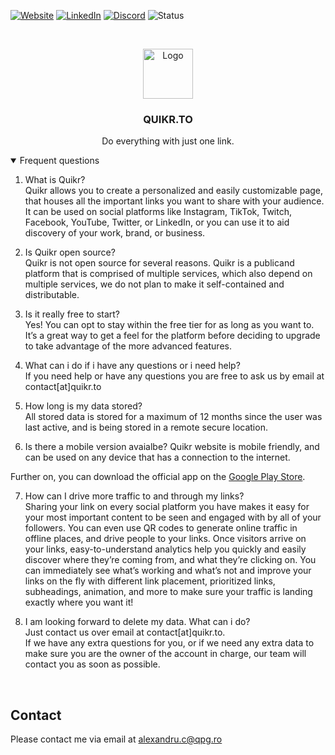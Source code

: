 [![Website][website-shield]][website-url]
[![LinkedIn][linkedin-shield]][linkedin-url]
[![Discord][discord-shield]][discord-url]
![Status][website-status]

<!-- PROJECT LOGO -->
<br />
<p align="center">
  <a href="https://quikr.to">
   <img src="https://i.imgur.com/1J3Yyya.png" alt="Logo" width="auto" height="80">
  </a>

  <h3 align="center">QUIKR.TO</h3>

  <p align="center">
    Do everything with just one link. 
  </p>
</p>

<details open="open">
<summary>Frequent questions</summary>


1. What is Quikr?<br>
Quikr allows you to create a personalized and easily customizable page, that houses all the important links you want to share with your audience. It can be used on social platforms like Instagram, TikTok, Twitch, Facebook, YouTube, Twitter, or LinkedIn, or you can use it to aid discovery of your work, brand, or business.

2. Is Quikr open source?<br>
Quikr is not open source for several reasons. Quikr is a publicand platform that is comprised of multiple services, which also depend on multiple services, we do not plan to make it self-contained and distributable.

3. Is it really free to start?<br>
Yes! You can opt to stay within the free tier for as long as you want to. It’s a great way to get a feel for the platform before deciding to upgrade to take advantage of the more advanced features.

4. What can i do if i have any questions or i need help?<br>
If you need help or have any questions you are free to ask us by email at contact[at]quikr.to

5. How long is my data stored?<br>
All stored data is stored for a maximum of 12 months since the user was last active, and is being stored in a remote secure location.

6. Is there a mobile version avaialbe?
Quikr website is mobile friendly, and can be used on any device that has a connection to the internet.

Further on, you can download the official app on the <a href="https://play.google.com/store/apps/details?id=com.quikr.apps">Google Play Store</a>.

7. How can I drive more traffic to and through my links?<br>
Sharing your link on every social platform you have makes it easy for your most important content to be seen and engaged with by all of your followers. You can even use QR codes to generate online traffic in offline places, and drive people to your links.
Once visitors arrive on your links, easy-to-understand analytics help you quickly and easily discover where they’re coming from, and what they’re clicking on. You can immediately see what’s working and what’s not and improve your links on the fly with different link placement, prioritized links, subheadings, animation, and more to make sure your traffic is landing exactly where you want it!

8. I am looking forward to delete my data. What can i do?<br>
Just contact us over email at contact[at]quikr.to. <br>
If we have any extra questions for you, or if we need any extra data to make sure you are the owner of the account in charge, our team will contact you as soon as possible.
</details>

<br>


<!-- CONTACT -->
## Contact
Please contact me via email at alexandru.c@qpg.ro <br>


<!-- MARKDOWN LINKS & IMAGES -->
<!-- https://www.markdownguide.org/basic-syntax/#reference-style-links -->
[linkedin-shield]: https://img.shields.io/badge/-LinkedIn-black.svg?style=for-the-badge&logo=linkedin&colorB=555
[linkedin-url]: https://linkedin.com/in/coserea-alexandru
[discord-shield]: https://img.shields.io/discord/438065696002277386?label=DISCORD&style=for-the-badge
[discord-url]: https://discord.gg/36RHWU9
[website-shield]: https://img.shields.io/badge/WEBSITE-grey?style=for-the-badge
[website-url]: https://quikr.to/
[website-status]: https://img.shields.io/badge/STATUS-OFFLINE-red?style=for-the-badge

